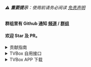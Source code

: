 ###### ⚠️ **重要提示**：使用前请务必阅读 [免责声明](.github/DISCLAIMER.md)

#### 群组里有 Github 通知 [频道](https://t.me/clun_tz) / [群组](https://t.me/clun_top)

#### 欢迎 Star 及 PR。

<details>
<summary>贡献指南</summary>

###### 欢迎贡献代码！请随时提交Pull Request。

###### Fork 仓库 cluntop/tvbox

> 创建功能分支(git checkout -b cluntop/tvbox)  

> 提交更改(git commit -m '添加某些说明')  

> 推送到分支(git push origin cluntop/tvbox)  

> 打开 Pull Request

</details>

<details>
<summary>TVBox 自用接口</summary>

```自用
https://clun.top/box.json
```

```PG
https://clun.top/jsm.json
```

```18+
https://clun.top/fun.json
```

```饭总
https://clun.top/fty.json
```

```不知
https://clun.top/aa.json
```

```拾光
https://clun.top/svip.json
```

```摸鱼
https://clun.top/moyu.json
```

</details>

<details>
<summary>TVBox APP 下载</summary>

###### FongMi leanback [v7a](https://gh.clun.top/raw.githubusercontent.com/FongMi/Release/refs/heads/fongmi/apk/release/leanback-armeabi_v7a.apk) [v8a](https://gh.clun.top/raw.githubusercontent.com/FongMi/Release/refs/heads/fongmi/apk/release/leanback-arm64_v8a.apk)

###### okjack leanback [v7a](https://gh.clun.top/raw.githubusercontent.com/FongMi/Release/refs/heads/okjack/apk/release/leanback-armeabi_v7a.apk) [v8a](https://gh.clun.top/raw.githubusercontent.com/FongMi/Release/refs/heads/okjack/apk/release/leanback-arm64_v8a.apk)

###### FongMi mobile [v7a](https://gh.clun.top/raw.githubusercontent.com/FongMi/Release/refs/heads/fongmi/apk/release/mobile-armeabi_v7a.apk) [v8a](https://gh.clun.top/raw.githubusercontent.com/FongMi/Release/refs/heads/fongmi/apk/release/mobile-arm64_v8a.apk)

###### okjack mobile [v7a](https://gh.clun.top/raw.githubusercontent.com/FongMi/Release/refs/heads/okjack/apk/release/mobile-armeabi_v7a.apk) [v8a](https://gh.clun.top/raw.githubusercontent.com/FongMi/Release/refs/heads/okjack/apk/release/mobile-arm64_v8a.apk)

> mobile = 手机版  
> leanback = 电视版

> arm64_v8a = 64 位元  
> armeabi_v7a = 32 位元

</details>

